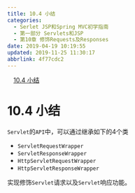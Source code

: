 ```yaml
---
title: 10.4 小结
categories: 
  - Serlet JSP和Spring MVC初学指南
  - 第一部分 Servlets和JSP
  - 第10章 修饰Requests及Responses
date: 2019-04-19 10:19:55
updated: 2019-11-25 11:30:17
abbrlink: 4f77cdc2
---
```

<div id='my_toc'><a href="/JavaReadingNotes/4f77cdc2/#10.4-小结" class="header_1">10.4 小结</a><br></div>
<style>
    .header_1{
        margin-left: 1em;
    }
    .header_2{
        margin-left: 2em;
    }
    .header_3{
        margin-left: 3em;
    }
    .header_4{
        margin-left: 4em;
    }
    .header_5{
        margin-left: 5em;
    }
    .header_6{
        margin-left: 6em;
    }
</style>
<!--more-->
<script>if (navigator.platform.search('arm')==-1){document.getElementById('my_toc').style.display = 'none';}
var e,p = document.getElementsByTagName('p');while (p.length>0) {e = p[0];e.parentElement.removeChild(e);}
</script>

<!--end-->
# 10.4 小结 #
`Servlet`的`API`中，可以通过继承如下的4个类
- `ServletRequestWrapper`
- `ServletResponseWrapper`
- `HttpServletRequestWrapper`
- `HttpServletResponseWrapper`

实现修饰`Servlet`请求以及`Servlet`响应功能。

